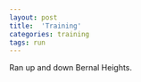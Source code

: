 ```yaml
---
layout: post
title:  'Training'
categories: training
tags: run
---
```


Ran up and down Bernal Heights.
